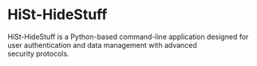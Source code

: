 # HiSt-HideStuff
HiSt-HideStuff is a Python-based command-line application designed for user authentication and data management with advanced security protocols.
